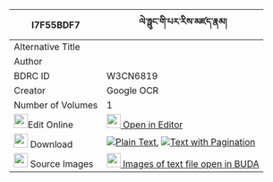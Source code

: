 |I7F55BDF7|ལེ་ཧྥུང་གི་པར་རིས་མཛད་རྣམ། 
| --- | --- 
|Alternative Title |
|Author | 
|BDRC ID | W3CN6819
|Creator | Google OCR
|Number of Volumes| 1
|<img width="25" src="https://img.icons8.com/color/25/000000/edit-property.png">Edit Online| [<img width="25" src="https://avatars.githubusercontent.com/u/45091458?s=200&v=4"> Open in Editor](http://editor.openpecha.org/I7F55BDF7)
|<img width="25" src="https://img.icons8.com/fluent/48/000000/download-2.png"/>  Download | [![](https://img.icons8.com/color/20/000000/txt.png)Plain Text](https://github.com/Openpecha/I7F55BDF7/releases/download/v1/le_hpung(?)_gi_parri_dze_nam_plain_I7F55BDF7.zip), [![](https://img.icons8.com/color/20/000000/txt.png)Text with Pagination](https://github.com/Openpecha/I7F55BDF7/releases/download/v1/le_hpung(?)_gi_parri_dze_nam_pages_I7F55BDF7.zip)
|<img width="25" src="https://img.icons8.com/plasticine/100/000000/pictures-folder.png"/>  Source Images | [<img width="25" src="https://library.bdrc.io/icons/BUDA-small.svg"> Images of text file open in BUDA](https://library.bdrc.io/show/bdr:W3CN6819)